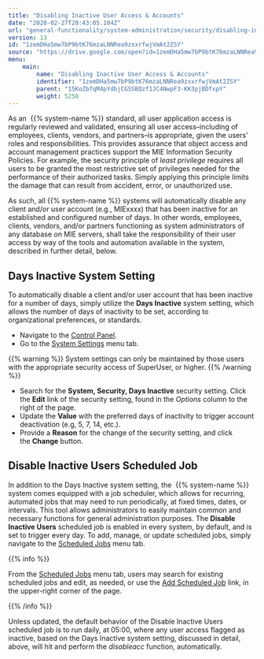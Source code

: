```yaml
---
title: "Disabling Inactive User Access & Accounts"
date: "2020-02-27T20:43:05.104Z"
url: "general-functionality/system-administration/security/disabling-inactive-user-access-and-accounts.html"
version: 13
id: "1zemDHa5mw7bP9btK76mzaLNNRea9zxxrfwjVmAt2ZSY"
source: "https://drive.google.com/open?id=1zemDHa5mw7bP9btK76mzaLNNRea9zxxrfwjVmAt2ZSY"
menu:
    main:
        name: "Disabling Inactive User Access & Accounts"
        identifier: "1zemDHa5mw7bP9btK76mzaLNNRea9zxxrfwjVmAt2ZSY"
        parent: "15KoZbfqM4pYdbjCGSSBQzf1JC4NwpF3-KK3pjBDfxpY"
        weight: 5250
---
```

As an  {{% system-name %}} standard, all user application access is regularly reviewed and validated, ensuring all user access–including of employees, clients, vendors, and partners–is appropriate, given the users' roles and responsibilities. This provides assurance that object access and account management practices support the MIE Information Security Policies. For example, the security principle of *least privilege* requires all users to be granted the most restrictive set of privileges needed for the performance of their authorized tasks. Simply applying this principle limits the damage that can result from accident, error, or unauthorized use.

As such, all {{% system-name %}} systems will automatically disable any client and/or user account (e.g., MIExxxx) that has been inactive for an established and configured number of days. In other words, employees, clients, vendors, and/or partners functioning as system administrators of any database on MIE servers, shall take the responsibility of their user access by way of the tools and automation available in the system, described in further detail, below.

## Days Inactive System Setting

To automatically disable a client and/or user account that has been inactive for a number of days, simply utilize the **Days Inactive** system setting, which allows the number of days of inactivity to be set, according to organizational preferences, or standards.

* Navigate to the [Control Panel](https://system/?f=layout&module=Admin&name=Home&tabmodule=admin&t=Admin).
* Go to the [System Settings](https://system/?f=admin&s=system_settings&tabmodule=admin&tabselect=System+Settings) menu tab. 

{{% warning %}} System settings can only be maintained by those users with the appropriate security access of SuperUser, or higher. {{% /warning %}}

* Search for the <strong>System, Security, Days Inactive</strong> security setting. Click the <strong>Edit</strong> link of the security setting, found in the <em>Options</em> column to the right of the page.
* Update the <strong>Value</strong> with the preferred days of inactivity to trigger account deactivation (e.g, 5, 7, 14, etc.).
* Provide a <strong>Reason</strong> for the change of the security setting, and click the <strong>Change</strong> button.

## Disable Inactive Users Scheduled Job

In addition to the Days Inactive system setting, the  {{% system-name %}} system comes equipped with a job scheduler, which allows for recurring, automated jobs that may need to run periodically, at fixed times, dates, or intervals. This tool allows administrators to easily maintain common and necessary functions for general administration purposes. The **Disable Inactive Users** scheduled job is enabled in every system, by default, and is set to trigger every day. To add, manage, or update scheduled jobs, simply navigate to the [Scheduled Jobs](https://system/?f=admin&s=cron&tabmodule=admin&tabselect=Scheduled+Jobs) menu tab.

{{% info %}}

From the [Scheduled Jobs](https://system/?f=admin&s=cron&tabmodule=admin&tabselect=Scheduled+Jobs) menu tab, users may search for existing scheduled jobs and edit, as needed, or use the [Add Scheduled Job](https://system/?f=admin&s=cron&opp=add) link, in the upper-right corner of the page.

{{% /info %}}


Unless updated, the default behavior of the Disable Inactive Users scheduled job is to run daily, at 05:00, where any user access flagged as inactive, based on the Days Inactive system setting, discussed in detail, above, will hit and perform the *disableacc* function, automatically.

